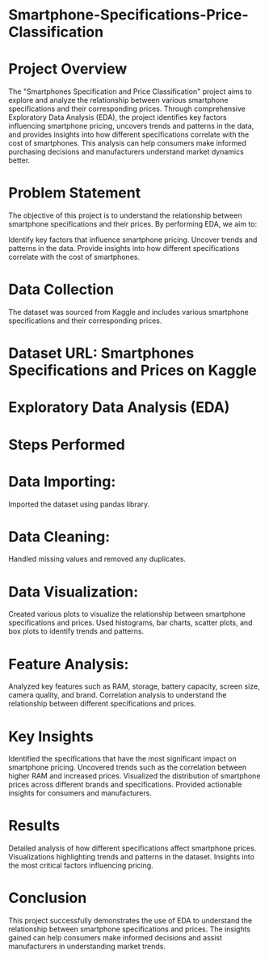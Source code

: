 # Smartphone-Specifications-Price-Classification
# Project Overview
The "Smartphones Specification and Price Classification" project aims to explore and analyze the relationship between various smartphone specifications and their corresponding prices. Through comprehensive Exploratory Data Analysis (EDA), the project identifies key factors influencing smartphone pricing, uncovers trends and patterns in the data, and provides insights into how different specifications correlate with the cost of smartphones. This analysis can help consumers make informed purchasing decisions and manufacturers understand market dynamics better.

# Problem Statement
The objective of this project is to understand the relationship between smartphone specifications and their prices. By performing EDA, we aim to:

Identify key factors that influence smartphone pricing.
Uncover trends and patterns in the data.
Provide insights into how different specifications correlate with the cost of smartphones.

# Data Collection
The dataset was sourced from Kaggle and includes various smartphone specifications and their corresponding prices.

# Dataset URL: Smartphones Specifications and Prices on Kaggle

# Exploratory Data Analysis (EDA)
# Steps Performed
# Data Importing:
Imported the dataset using pandas library.

# Data Cleaning:
Handled missing values and removed any duplicates.

# Data Visualization:
Created various plots to visualize the relationship between smartphone specifications and prices.
Used histograms, bar charts, scatter plots, and box plots to identify trends and patterns.

# Feature Analysis:
Analyzed key features such as RAM, storage, battery capacity, screen size, camera quality, and brand.
Correlation analysis to understand the relationship between different specifications and prices.

# Key Insights
Identified the specifications that have the most significant impact on smartphone pricing.
Uncovered trends such as the correlation between higher RAM and increased prices.
Visualized the distribution of smartphone prices across different brands and specifications.
Provided actionable insights for consumers and manufacturers.

# Results
Detailed analysis of how different specifications affect smartphone prices.
Visualizations highlighting trends and patterns in the dataset.
Insights into the most critical factors influencing pricing.

# Conclusion
This project successfully demonstrates the use of EDA to understand the relationship between smartphone specifications and prices. The insights gained can help consumers make informed decisions and assist manufacturers in understanding market trends.

